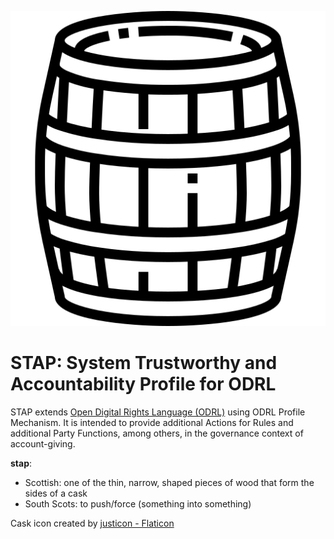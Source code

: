 ![Cask](cask.png)

# STAP: System Trustworthy and Accountability Profile for ODRL

STAP extends [Open Digital Rights Language (ODRL)](https://www.w3.org/ns/odrl/2/) using ODRL Profile Mechanism.
It is intended to provide additional Actions for Rules and additional Party Functions, among others, in the governance context of account-giving. 

**stap**:
- Scottish: one of the thin, narrow, shaped pieces of wood that form the sides of a cask
- South Scots: to push/force (something into something)

Cask icon created by <a href="https://www.flaticon.com/free-icons/barrel" title="barrel icons">justicon - Flaticon</a>
